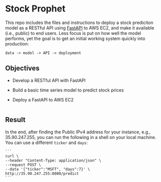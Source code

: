 

# Stock Prophet 
This repo includes the files and instructions to deploy a stock prediciton model as a RESTful API using [FastAPI](https://fastapi.tiangolo.com/) to AWS EC2, and make it available (i.e., public) to end users. Less focus is put on how well the model performs, yet the goal is to get an initial working system quickly into production:
    
    data -> model -> API -> deployment


## Objectives

- Develop a RESTful API with FastAPI
- Build a basic time series model to predict stock prices
- Deploy a FastAPI to AWS EC2

    ```

## Result    
In the end, after finding the Public IPv4 address for your instance, e.g., 35.90.247.255, you can run the following in a shell on your local machine. You can use a different `ticker` and `days`:

    ```
    curl \
    --header "Content-Type: application/json" \
    --request POST \
    --data '{"ticker":"MSFT", "days":7}' \
    http://35.90.247.255:8000/predict
    ```



